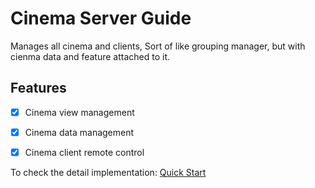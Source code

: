 # Cinema Server Guide

Manages all cinema and clients, Sort of like grouping manager, but with cienma data and feature attached to it.

## Features
- [x] Cinema view management
- [x] Cinema data management
- [x] Cinema client remote control


To check the detail implementation: [Quick Start](./Cinema/QuickStart.md)
